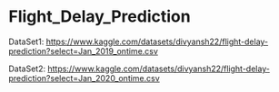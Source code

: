 # Flight_Delay_Prediction
DataSet1: https://www.kaggle.com/datasets/divyansh22/flight-delay-prediction?select=Jan_2019_ontime.csv


DataSet2: https://www.kaggle.com/datasets/divyansh22/flight-delay-prediction?select=Jan_2020_ontime.csv
